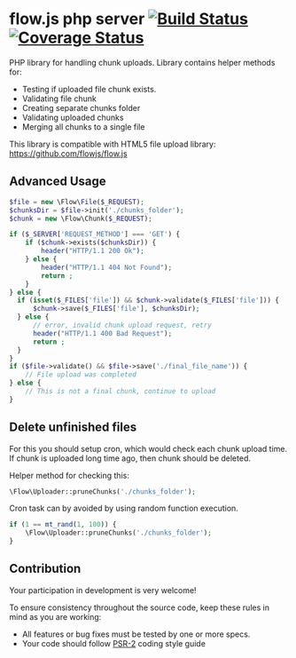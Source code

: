 flow.js php server [![Build Status](https://travis-ci.org/flowjs/flow-php-server.png?branch=master)](https://travis-ci.org/flowjs/flow-php-server) [![Coverage Status](https://coveralls.io/repos/flowjs/flow-php-server/badge.png?branch=master)](https://coveralls.io/r/flowjs/flow-php-server?branch=master)
=======================

PHP library for handling chunk uploads. Library contains helper methods for:
 * Testing if uploaded file chunk exists.
 * Validating file chunk
 * Creating separate chunks folder
 * Validating uploaded chunks
 * Merging all chunks to a single file

This library is compatible with HTML5 file upload library: https://github.com/flowjs/flow.js

Advanced Usage
--------------

```php
$file = new \Flow\File($_REQUEST);
$chunksDir = $file->init('./chunks_folder');
$chunk = new \Flow\Chunk($_REQUEST);

if ($_SERVER['REQUEST_METHOD'] === 'GET') {
    if ($chunk->exists($chunksDir)) {
        header("HTTP/1.1 200 Ok");
    } else {
        header("HTTP/1.1 404 Not Found");
        return ;
    }
} else {
  if (isset($_FILES['file']) && $chunk->validate($_FILES['file'])) {
      $chunk->save($_FILES['file'], $chunksDir);
  } else {
      // error, invalid chunk upload request, retry
      header("HTTP/1.1 400 Bad Request");
      return ;
  }
}
if ($file->validate() && $file->save('./final_file_name')) {
    // File upload was completed
} else {
    // This is not a final chunk, continue to upload
}
```

Delete unfinished files
-----------------------

For this you should setup cron, which would check each chunk upload time.
If chunk is uploaded long time ago, then chunk should be deleted.

Helper method for checking this:
```php
\Flow\Uploader::pruneChunks('./chunks_folder');
```

Cron task can by avoided by using random function execution.
```php
if (1 == mt_rand(1, 100)) {
    \Flow\Uploader::pruneChunks('./chunks_folder');
}
```

Contribution
------------

Your participation in development is very welcome!

To ensure consistency throughout the source code, keep these rules in mind as you are working:
 * All features or bug fixes must be tested by one or more specs.
 * Your code should follow [PSR-2](https://github.com/php-fig/fig-standards/blob/master/accepted/PSR-2-coding-style-guide.md) coding style guide
